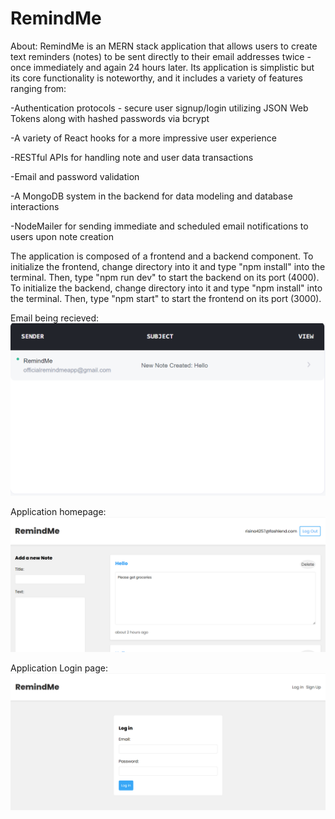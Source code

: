 # RemindMe

About:
RemindMe is an MERN stack application that allows users to create text reminders (notes) to be sent directly to their email addresses twice - once immediately and again 24 hours later. Its application is simplistic but its core functionality is noteworthy, and it includes a variety of features ranging from: 

-Authentication protocols - secure user signup/login utilizing JSON Web Tokens along with hashed passwords via bcrypt 

-A variety of React hooks for a more impressive user experience

-RESTful APIs for handling note and user data transactions 

-Email and password validation 

-A MongoDB system in the backend for data modeling and database interactions

-NodeMailer for sending immediate and scheduled email notifications to users upon note creation

The application is composed of a frontend and a backend component. 
To initialize the frontend, change directory into it and type "npm install" into the terminal. Then, type "npm run dev" to start the backend on its port (4000).
To initialize the backend, change directory into it and type "npm install" into the terminal. Then, type "npm start" to start the frontend on its port (3000).


Email being recieved:
![Email being recieved: ](Demo3.PNG)


Application homepage:
![Application homepage: ](Demo1.PNG)


Application Login page:
![Application Login page: ](Demo2.PNG)
